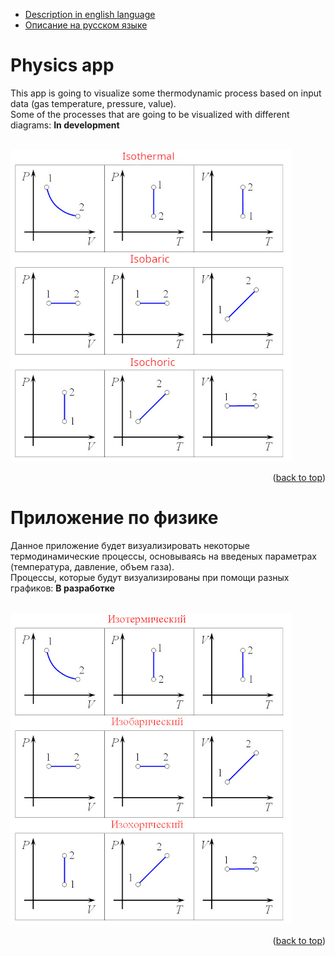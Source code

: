 + [Description in english language](#physics-app)
+ [Описание на русском языке](#приложение-по-физике)

# Physics app
This app is going to visualize some thermodynamic process based on input data (gas temperature, pressure, value). \
Some of the processes that are going to be visualized with different diagrams: **In development**
<!-- * Isobaric
* Isochoric
* Isothermal
* Adiabatic
* Polytropic -->
\
<a href="https://github.com/TerraBoii/physics_app">
    <img src="github_images/Isoprocess_eng.jpg" title="Iso processes">
</a>

<p align="right">(<a href="#top" title="to the top of the page">back to top</a>)</p>


# Приложение по физике
Данное приложение будет визуализировать некоторые термодинамические процессы, основываясь на введеных параметрах (температура, давление, объем газа). \
Процессы, которые будут визуализированы при помощи разных графиков: **В разработке**
<!-- * Изобарный
* Изотермический
* Изохорный
* Адиабатный
* Поилитропный --> 
\
<a href="https://github.com/TerraBoii/physics_app">
    <img src="github_images/Isoprocess_ru.jpg" title="Изопроцессы">
</a>

<p align="right">(<a href="#top" title="to the top of the page">back to top</a>)</p>